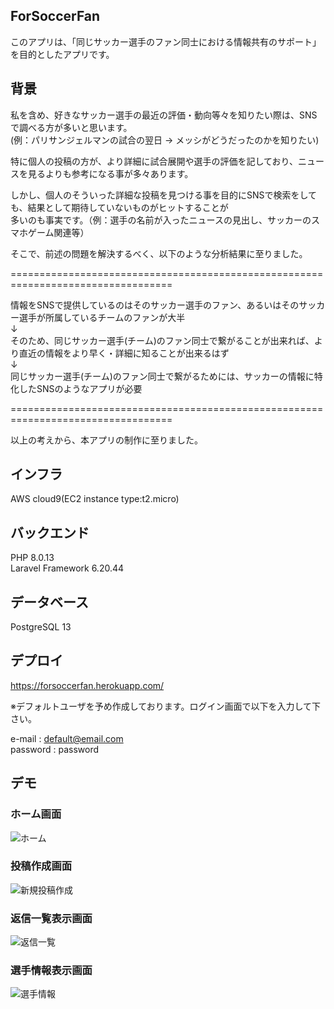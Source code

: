 ## ForSoccerFan
このアプリは、「同じサッカー選手のファン同士における情報共有のサポート」を目的としたアプリです。

## 背景
私を含め、好きなサッカー選手の最近の評価・動向等々を知りたい際は、SNSで調べる方が多いと思います。  
(例：パリサンジェルマンの試合の翌日 → メッシがどうだったのかを知りたい)

特に個人の投稿の方が、より詳細に試合展開や選手の評価を記しており、ニュースを見るよりも参考になる事が多々あります。

しかし、個人のそういった詳細な投稿を見つける事を目的にSNSで検索をしても、結果として期待していないものがヒットすることが  
多いのも事実です。（例：選手の名前が入ったニュースの見出し、サッカーのスマホゲーム関連等）

そこで、前述の問題を解決するべく、以下のような分析結果に至りました。

==================================================================================

情報をSNSで提供しているのはそのサッカー選手のファン、あるいはそのサッカー選手が所属しているチームのファンが大半  
↓  
そのため、同じサッカー選手(チーム)のファン同士で繋がることが出来れば、より直近の情報をより早く・詳細に知ることが出来るはず  
↓  
同じサッカー選手(チーム)のファン同士で繋がるためには、サッカーの情報に特化したSNSのようなアプリが必要

==================================================================================

以上の考えから、本アプリの制作に至りました。

## インフラ
AWS cloud9(EC2 instance type:t2.micro)

## バックエンド
PHP 8.0.13  
Laravel Framework 6.20.44

## データベース
PostgreSQL 13

## デプロイ
https://forsoccerfan.herokuapp.com/

※デフォルトユーザを予め作成しております。ログイン画面で以下を入力して下さい。

e-mail : default@email.com  
password : password

## デモ
### ホーム画面  
![ホーム](https://user-images.githubusercontent.com/94457873/156373364-a6a9fb59-40dd-428f-9c90-25d729844116.png)

### 投稿作成画面  
![新規投稿作成](https://user-images.githubusercontent.com/94457873/156373677-9ad8cd45-8f92-44af-a22f-833e63b82014.png)

### 返信一覧表示画面  
![返信一覧](https://user-images.githubusercontent.com/94457873/156373797-2fc45fef-a355-4c7a-81fd-fed8945d141e.png)

### 選手情報表示画面  
![選手情報](https://user-images.githubusercontent.com/94457873/156373944-bbba5960-6a12-42d7-8bce-3fc707bf0afd.png)
